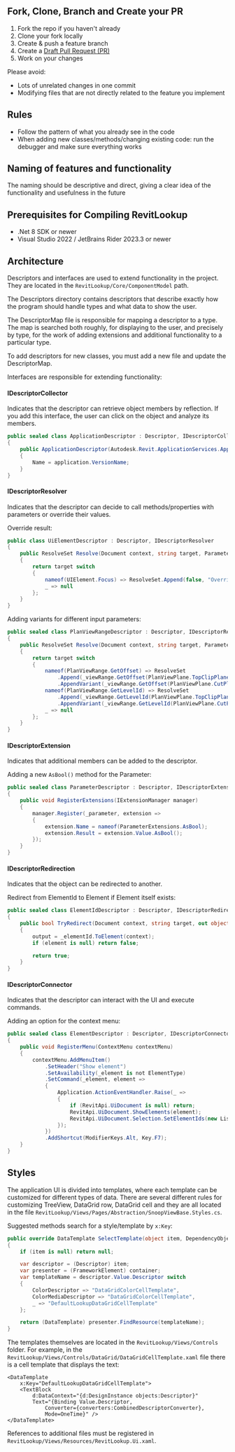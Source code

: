 ﻿## Fork, Clone, Branch and Create your PR

1. Fork the repo if you haven't already
2. Clone your fork locally
3. Create & push a feature branch
4. Create a [Draft Pull Request (PR)](https://github.blog/2019-02-14-introducing-draft-pull-requests/)
5. Work on your changes

Please avoid:

- Lots of unrelated changes in one commit
- Modifying files that are not directly related to the feature you implement

## Rules

- Follow the pattern of what you already see in the code
- When adding new classes/methods/changing existing code: run the debugger and make sure everything works

## Naming of features and functionality

The naming should be descriptive and direct, giving a clear idea of the functionality and usefulness in the future

## Prerequisites for Compiling RevitLookup

- .Net 8 SDK or newer
- Visual Studio 2022 / JetBrains Rider 2023.3 or newer

## Architecture

Descriptors and interfaces are used to extend functionality in the project. They are located in the `RevitLookup/Core/ComponentModel` path.

The Descriptors directory contains descriptors that describe exactly how the program should handle types and what data to show the user.

The DescriptorMap file is responsible for mapping a descriptor to a type. The map is searched both roughly, for displaying to the user, and precisely by type, for the work of
adding extensions and additional functionality to a particular type.

To add descriptors for new classes, you must add a new file and update the DescriptorMap.

Interfaces are responsible for extending functionality:

#### IDescriptorCollector

Indicates that the descriptor can retrieve object members by reflection.
If you add this interface, the user can click on the object and analyze its members.

```c#
public sealed class ApplicationDescriptor : Descriptor, IDescriptorCollector
{
    public ApplicationDescriptor(Autodesk.Revit.ApplicationServices.Application application)
    {
        Name = application.VersionName;
    }
}
```

#### IDescriptorResolver

Indicates that the descriptor can decide to call methods/properties with parameters or override their values.

Override result:

```c#
public class UiElementDescriptor : Descriptor, IDescriptorResolver
{
    public ResolveSet Resolve(Document context, string target, ParameterInfo[] parameters)
    {
        return target switch
        {
            nameof(UIElement.Focus) => ResolveSet.Append(false, "Overridden"),
            _ => null
        };
    }
}
```

Adding variants for different input parameters:

```c#
public sealed class PlanViewRangeDescriptor : Descriptor, IDescriptorResolver
{
    public ResolveSet Resolve(Document context, string target, ParameterInfo[] parameters)
    {
        return target switch
        {
            nameof(PlanViewRange.GetOffset) => ResolveSet
                .Append(_viewRange.GetOffset(PlanViewPlane.TopClipPlane), "Top clip plane")
                .AppendVariant(_viewRange.GetOffset(PlanViewPlane.CutPlane), "Cut plane")
            nameof(PlanViewRange.GetLevelId) => ResolveSet
                .Append(_viewRange.GetLevelId(PlanViewPlane.TopClipPlane), "Top clip plane")
                .AppendVariant(_viewRange.GetLevelId(PlanViewPlane.CutPlane), "Cut plane")
            _ => null
        };
    }
}
```

#### IDescriptorExtension

Indicates that additional members can be added to the descriptor.

Adding a new ```AsBool()``` method for the Parameter:

```c#
public sealed class ParameterDescriptor : Descriptor, IDescriptorExtension
{
    public void RegisterExtensions(IExtensionManager manager)
    {
        manager.Register(_parameter, extension =>
        {
            extension.Name = nameof(ParameterExtensions.AsBool);
            extension.Result = extension.Value.AsBool();
        });
    }
}
```

#### IDescriptorRedirection

Indicates that the object can be redirected to another.

Redirect from ElementId to Element if Element itself exists:

```c#
public sealed class ElementIdDescriptor : Descriptor, IDescriptorRedirection
{
    public bool TryRedirect(Document context, string target, out object output)
    {
        output = _elementId.ToElement(context);
        if (element is null) return false;

        return true;
    }
}
```

#### IDescriptorConnector

Indicates that the descriptor can interact with the UI and execute commands.

Adding an option for the context menu:

```c#
public sealed class ElementDescriptor : Descriptor, IDescriptorConnector
{
    public void RegisterMenu(ContextMenu contextMenu)
    {
        contextMenu.AddMenuItem()
            .SetHeader("Show element")
            .SetAvailability(_element is not ElementType)
            .SetCommand(_element, element =>
            {
                Application.ActionEventHandler.Raise(_ =>
                {
                    if (RevitApi.UiDocument is null) return;
                    RevitApi.UiDocument.ShowElements(element);
                    RevitApi.UiDocument.Selection.SetElementIds(new List<ElementId>(1) {element.Id});
                });
            })
            .AddShortcut(ModifierKeys.Alt, Key.F7);
    }
}
```

## Styles

The application UI is divided into templates, where each template can be customized for different types of data. 
There are several different rules for customizing TreeView, DataGrid row, DataGrid cell and they are all located in the file `RevitLookup/Views/Pages/Abstraction/SnoopViewBase.Styles.cs`.

Suggested methods search for a style/template by `x:Key`:

```C#
public override DataTemplate SelectTemplate(object item, DependencyObject container)
{
    if (item is null) return null;

    var descriptor = (Descriptor) item;
    var presenter = (FrameworkElement) container;
    var templateName = descriptor.Value.Descriptor switch
    {
        ColorDescriptor => "DataGridColorCellTemplate",
        ColorMediaDescriptor => "DataGridColorCellTemplate",
        _ => "DefaultLookupDataGridCellTemplate"
    };

    return (DataTemplate) presenter.FindResource(templateName);
}
```

The templates themselves are located in the `RevitLookup/Views/Controls` folder. 
For example, in the `RevitLookup/Views/Controls/DataGrid/DataGridCellTemplate.xaml` file there is a cell template that displays the text:

```xaml
<DataTemplate
    x:Key="DefaultLookupDataGridCellTemplate">
    <TextBlock
        d:DataContext="{d:DesignInstance objects:Descriptor}"
        Text="{Binding Value.Descriptor,
            Converter={converters:CombinedDescriptorConverter},
            Mode=OneTime}" />
</DataTemplate>
```

References to additional files must be registered in `RevitLookup/Views/Resources/RevitLookup.Ui.xaml`.